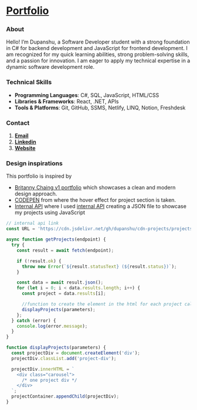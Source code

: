 # <span style="color:#42806e;">[Portfolio](https://dupanshu.github.io/portfolio/)</span>

### About
Hello! I’m Dupanshu, a Software Developer student with a strong foundation in C# for backend development and JavaScript for frontend development. I am recognized for my quick learning abilities, strong problem-solving skills, and a passion for innovation. I am eager to apply my technical expertise in a dynamic software development role.

### Technical Skills
- **Programming Languages**: C#, SQL, JavaScript, HTML/CSS
- **Libraries & Frameworks**: React, .NET, APIs
- **Tools & Platforms**: Git, GitHub, SSMS, Netlify, LINQ, Notion, Freshdesk

### Contact
1. [**Email**](mailto:rangrayd5@gmail.com)
2. [**Linkedin**](https://www.linkedin.com/in/dupanshu-dupanshu-7556a1271?lipi=urn%3Ali%3Apage%3Ad_flagship3_profile_view_base_contact_details%3BcydEECUIT9CXlHdAK0VpdA%3D%3D)
3. [**Website**](https://dupanshu.github.io/portfolio/)


### Design inspirations
This portfolio is inspired by 
- [Britanny Chaing v1 portfolio](https://v1.brittanychiang.com/) which showcases a clean and modern design approach.
- [CODEPEN](https://codepen.io/) from where the hover effect for project section is taken.
- [Internal API](https://github.com/Dupanshu/cdn-projects) where I used <ins>internal API</ins> creating a JSON file to showcase my projects using JavaScript
```JavaScript
// internal api link
const URL = 'https://cdn.jsdelivr.net/gh/dupanshu/cdn-projects/projects.json';

async function getProjects(endpoint) {
  try {
    const result = await fetch(endpoint);

    if (!result.ok) {
      throw new Error(`${result.statusText} (${result.status})`);
    }

    const data = await result.json();
    for (let i = 0; i < data.results.length; i++) {
      const project = data.results[i];

      //function to create the element in the html for each project called from the API
      displayProjects(parameters);
    };
  } catch (error) {
    console.log(error.message);
  }
}

function displayProjects(parameters) {
  const projectDiv = document.createElement('div');
  projectDiv.classList.add('project-div');

  projectDiv.innerHTML = `    
    <div class="carousel">
      /* one project div */
    </div>
  `;
  projectContainer.appendChild(projectDiv);
}
```
